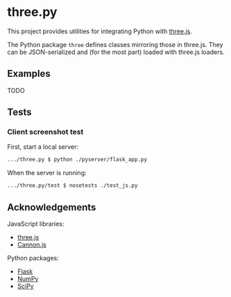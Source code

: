 # three.py

This project provides utilities for integrating Python with [three.js](http://threejs.org).

The Python package `three` defines classes mirroring those in three.js.  They can be JSON-serialized
and (for the most part) loaded with three.js loaders.



## Examples

TODO



## Tests

### Client screenshot test

First, start a local server:

```bash
.../three.py $ python ./pyserver/flask_app.py
```

When the server is running:

```bash
.../three.py/test $ nosetests ./test_js.py
```



## Acknowledgements

JavaScript libraries:
  - [three.js](http://threejs.org)
  - [Cannon.js](http://www.cannonjs.org)

Python packages:
  - [Flask](http://flask.pocoo.org/)
  - [NumPy](http://www.numpy.org)
  - [SciPy](http://www.scipy.org)
